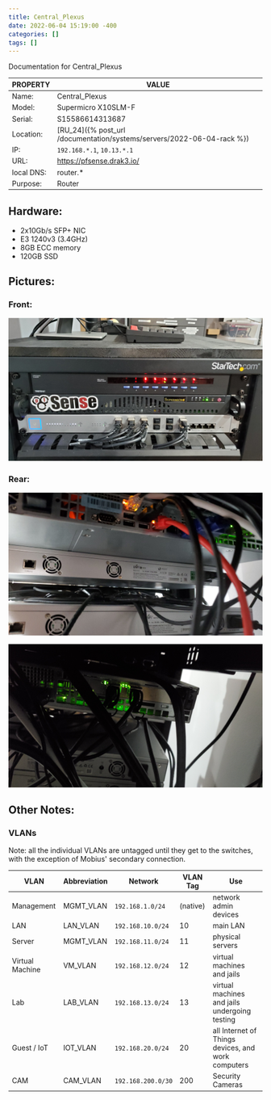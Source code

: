 ```yaml
---
title: Central_Plexus
date: 2022-06-04 15:19:00 -400
categories: []
tags: []
---
```


Documentation for Central_Plexus

| PROPERTY   | VALUE                                                                  |
| ---------- | ---------------------------------------------------------------------- |
| Name:      | Central_Plexus                                                         |
| Model:     | Supermicro X10SLM-F                                                    |
| Serial:    | S15586614313687                                                        |
| Location:  | [RU_24]({% post_url /documentation/systems/servers/2022-06-04-rack %}) |
| IP:        | `192.168.*.1`, `10.13.*.1`                                             |
| URL:       | https://pfsense.drak3.io/                                              |
| local DNS: | router.\*                                                              |
| Purpose:   | Router                                                                 |

## Hardware:

- 2x10Gb/s SFP+ NIC
- E3 1240v3 (3.4GHz)
- 8GB ECC memory
- 120GB SSD

## Pictures:

### Front:

![kvm, router, 10g switch](/assets/rack_01_route.jpg)

### Rear:

![router rear](/assets/central_plexus_back_01.jpg)

![router rear](/assets/central_plexus_back_02.jpg)

## Other Notes:

### VLANs

Note: all the individual VLANs are untagged until they get to the switches, with the exception of Mobius' secondary connection.

| VLAN            | Abbreviation | Network            | VLAN Tag | Use                                                |
| --------------- | ------------ | ------------------ | -------- | -------------------------------------------------- |
| Management      | MGMT_VLAN    | `192.168.1.0/24`   | (native) | network admin devices                              |
| LAN             | LAN_VLAN     | `192.168.10.0/24`  | 10       | main LAN                                           |
| Server          | MGMT_VLAN    | `192.168.11.0/24`  | 11       | physical servers                                   |
| Virtual Machine | VM_VLAN      | `192.168.12.0/24`  | 12       | virtual machines and jails                         |
| Lab             | LAB_VLAN     | `192.168.13.0/24`  | 13       | virtual machines and jails undergoing testing      |
| Guest / IoT     | IOT_VLAN     | `192.168.20.0/24`  | 20       | all Internet of Things devices, and work computers |
| CAM             | CAM_VLAN     | `192.168.200.0/30` | 200      | Security Cameras                                   |
